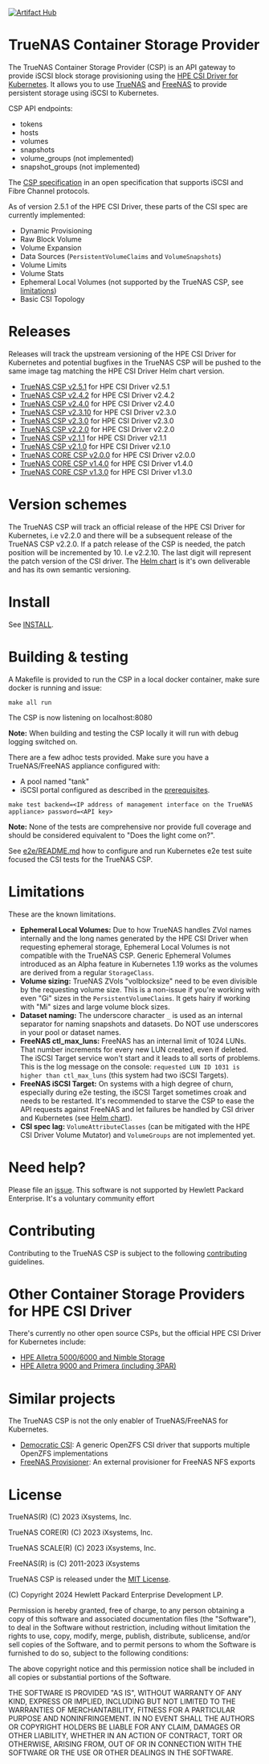 [![Artifact Hub](https://img.shields.io/endpoint?url=https://artifacthub.io/badge/repository/truenas-csp)](https://artifacthub.io/packages/search?repo=truenas-csp)
# TrueNAS Container Storage Provider

The TrueNAS Container Storage Provider (CSP) is an API gateway to provide iSCSI block storage provisioning using the [HPE CSI Driver for Kubernetes](https://github.com/hpe-storage/csi-driver). It allows you to use [TrueNAS](https://www.truenas.com) and [FreeNAS](https://www.freenas.org/) to provide persistent storage using iSCSI to Kubernetes.

CSP API endpoints:

- tokens
- hosts
- volumes
- snapshots
- volume_groups (not implemented)
- snapshot_groups (not implemented)

The [CSP specification](https://github.com/hpe-storage/container-storage-provider) in an open specification that supports iSCSI and Fibre Channel protocols.

As of version 2.5.1 of the HPE CSI Driver, these parts of the CSI spec are currently implemented:

- Dynamic Provisioning
- Raw Block Volume
- Volume Expansion
- Data Sources (`PersistentVolumeClaims` and `VolumeSnapshots`)
- Volume Limits
- Volume Stats
- Ephemeral Local Volumes (not supported by the TrueNAS CSP, see [limitations](#limitations))
- Basic CSI Topology

# Releases

Releases will track the upstream versioning of the HPE CSI Driver for Kubernetes and potential bugfixes in the TrueNAS CSP will be pushed to the same image tag matching the HPE CSI Driver Helm chart version.

* [TrueNAS CSP v2.5.1](https://github.com/hpe-storage/truenas-csp/releases/tag/v2.5.1) for HPE CSI Driver v2.5.1
* [TrueNAS CSP v2.4.2](https://github.com/hpe-storage/truenas-csp/releases/tag/v2.4.2) for HPE CSI Driver v2.4.2
* [TrueNAS CSP v2.4.0](https://github.com/hpe-storage/truenas-csp/releases/tag/v2.4.0) for HPE CSI Driver v2.4.0
* [TrueNAS CSP v2.3.10](https://github.com/hpe-storage/truenas-csp/releases/tag/v2.3.10) for HPE CSI Driver v2.3.0
* [TrueNAS CSP v2.3.0](https://github.com/hpe-storage/truenas-csp/releases/tag/v2.3.0) for HPE CSI Driver v2.3.0
* [TrueNAS CSP v2.2.0](https://github.com/hpe-storage/truenas-csp/releases/tag/v2.2.0) for HPE CSI Driver v2.2.0
* [TrueNAS CSP v2.1.1](https://github.com/hpe-storage/truenas-csp/releases/tag/v2.1.1) for HPE CSI Driver v2.1.1
* [TrueNAS CSP v2.1.0](https://github.com/hpe-storage/truenas-csp/releases/tag/v2.1.0) for HPE CSI Driver v2.1.0
* [TrueNAS CORE CSP v2.0.0](https://github.com/hpe-storage/truenas-csp/releases/tag/v2.0.0) for HPE CSI Driver v2.0.0
* [TrueNAS CORE CSP v1.4.0](https://github.com/hpe-storage/truenas-csp/releases/tag/v1.4.0) for HPE CSI Driver v1.4.0
* [TrueNAS CORE CSP v1.3.0](https://github.com/hpe-storage/truenas-csp/releases/tag/v1.3.0) for HPE CSI Driver v1.3.0

# Version schemes

The TrueNAS CSP will track an official release of the HPE CSI Driver for Kubernetes, i.e v2.2.0 and there will be a subsequent release of the TrueNAS CSP v2.2.0. If a patch release of the CSP is needed, the patch position will be incremented by 10. I.e v2.2.10. The last digit will represent the patch version of the CSI driver. The [Helm chart](https://artifacthub.io/packages/helm/truenas-csp/truenas-csp) is it's own deliverable and has its own semantic versioning.

# Install

See [INSTALL](INSTALL.md).

# Building & testing

A Makefile is provided to run the CSP in a local docker container, make sure docker is running and issue:

```
make all run
```

The CSP is now listening on localhost:8080

**Note:** When building and testing the CSP locally it will run with debug logging switched on.

There are a few adhoc tests provided. Make sure you have a TrueNAS/FreeNAS appliance configured with:

- A pool named "tank" 
- iSCSI portal configured as described in the [prerequisites](INSTALL.md#prerequisites).

```
make test backend=<IP address of management interface on the TrueNAS appliance> password=<API key>
```

**Note:** None of the tests are comprehensive nor provide full coverage and should be considered equivalent to "Does the light come on?".

See [e2e/README.md](e2e/README.md) how to configure and run Kubernetes e2e test suite focused the CSI tests for the TrueNAS CSP.

# Limitations

These are the known limitations.

- **Ephemeral Local Volumes:** Due to how TrueNAS handles ZVol names internally and the long names generated by the HPE CSI Driver when requesting ephemeral storage, Ephemeral Local Volumes is not compatible with the TrueNAS CSP. Generic Ephemeral Volumes introduced as an Alpha feature in Kubernetes 1.19 works as the volumes are derived from a regular `StorageClass`.
- **Volume sizing:** TrueNAS ZVols "volblocksize" need to be even divisible by the requesting volume size. This is a non-issue if you're working with even "Gi" sizes in the `PersistentVolumeClaims`. It gets hairy if working with "Mi" sizes and large volume block sizes.
- **Dataset naming:** The underscore character `_` is used as an internal separator for naming snapshots and datasets. Do NOT use underscores in your pool or dataset names.
- **FreeNAS ctl_max_luns:** FreeNAS has an internal limit of 1024 LUNs. That number increments for every new LUN created, even if deleted. The iSCSI Target service won't start and it leads to all sorts of problems. This is the log message on the console: `requested LUN ID 1031 is higher than ctl_max_luns` (this system had two iSCSI Targets).
- **FreeNAS iSCSI Target:** On systems with a high degree of churn, especially during e2e testing, the iSCSI Target sometimes croak and needs to be restarted. It's recommended to starve the CSP to ease the API requests against FreeNAS and let failures be handled by CSI driver and Kubernetes (see [Helm chart](https://artifacthub.io/packages/helm/truenas-csp/truenas-csp)).
- **CSI spec lag:** `VolumeAttributeClasses` (can be mitigated with the HPE CSI Driver Volume Mutator) and `VolumeGroups` are not implemented yet.

# Need help?

Please file an [issue](https://github.com/hpe-storage/truenas-csp/issues). This software is not supported by Hewlett Packard Enterprise. It's a voluntary community effort

# Contributing

Contributing to the TrueNAS CSP is subject to the following [contributing](CONTRIBUTING.md) guidelines.

# Other Container Storage Providers for HPE CSI Driver

There's currently no other open source CSPs, but the official HPE CSI Driver for Kubernetes include:

- [HPE Alletra 5000/6000 and Nimble Storage](https://scod.hpedev.io/container_storage_provider/hpe_nimble_storage/index.html)
- [HPE Alletra 9000 and Primera (including 3PAR)](https://scod.hpedev.io/container_storage_provider/hpe_3par_primera/index.html)

# Similar projects

The TrueNAS CSP is not the only enabler of TrueNAS/FreeNAS for Kubernetes.

- [Democratic CSI](https://github.com/democratic-csi/democratic-csi): A generic OpenZFS CSI driver that supports multiple OpenZFS implementations
- [FreeNAS Provisioner](https://github.com/nmaupu/freenas-provisioner): An external provisioner for FreeNAS NFS exports

# License

TrueNAS(R) (C) 2023 iXsystems, Inc.

TrueNAS CORE(R) (C) 2023 iXsystems, Inc.

TrueNAS SCALE(R) (C) 2023 iXsystems, Inc.

FreeNAS(R) is (C) 2011-2023 iXsystems

TrueNAS CSP is released under the [MIT License](LICENSE).

(C) Copyright 2024 Hewlett Packard Enterprise Development LP.

Permission is hereby granted, free of charge, to any person obtaining a copy of this software and associated documentation files (the "Software"), to deal in the Software without restriction, including without limitation the rights to use, copy, modify, merge, publish, distribute, sublicense, and/or sell copies of the Software, and to permit persons to whom the Software is furnished to do so, subject to the following conditions:

The above copyright notice and this permission notice shall be included in all copies or substantial portions of the Software.

THE SOFTWARE IS PROVIDED "AS IS", WITHOUT WARRANTY OF ANY KIND, EXPRESS OR IMPLIED, INCLUDING BUT NOT LIMITED TO THE WARRANTIES OF MERCHANTABILITY, FITNESS FOR A PARTICULAR PURPOSE AND NONINFRINGEMENT. IN NO EVENT SHALL THE AUTHORS OR COPYRIGHT HOLDERS BE LIABLE FOR ANY CLAIM, DAMAGES OR OTHER LIABILITY, WHETHER IN AN ACTION OF CONTRACT, TORT OR OTHERWISE, ARISING FROM, OUT OF OR IN CONNECTION WITH THE SOFTWARE OR THE USE OR OTHER DEALINGS IN THE SOFTWARE.

